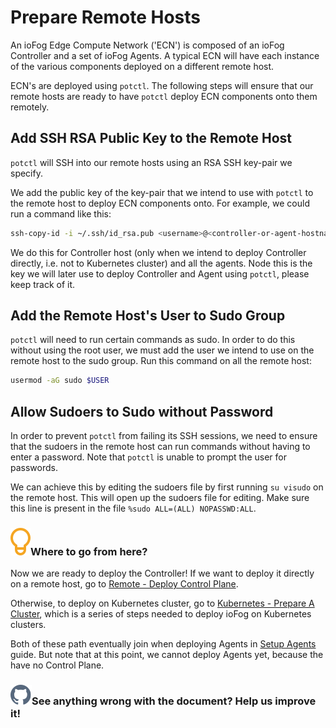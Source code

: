 # Prepare Remote Hosts

An ioFog Edge Compute Network ('ECN') is composed of an ioFog Controller and a set of ioFog Agents. A typical ECN will have each instance of the various components deployed on a different remote host.

ECN's are deployed using `potctl`. The following steps will ensure that our remote hosts are ready to have `potctl` deploy ECN components onto them remotely.

## Add SSH RSA Public Key to the Remote Host

`potctl` will SSH into our remote hosts using an RSA SSH key-pair we specify.

We add the public key of the key-pair that we intend to use with `potctl` to the remote host to deploy ECN components onto. For example, we could run a command like this:

```bash
ssh-copy-id -i ~/.ssh/id_rsa.pub <username>@<controller-or-agent-hostname>
```

We do this for Controller host (only when we intend to deploy Controller directly, i.e. not to Kubernetes cluster) and all the agents. Node this is the key we will later use to deploy Controller and Agent using `potctl`, please keep track of it.

## Add the Remote Host's User to Sudo Group

`potctl` will need to run certain commands as sudo. In order to do this without using the root user, we must add the user we intend to use on the remote host to the sudo group. Run this command on all the remote host:

```bash
usermod -aG sudo $USER
```

## Allow Sudoers to Sudo without Password

In order to prevent `potctl` from failing its SSH sessions, we need to ensure that the sudoers in the remote host can run commands without having to enter a password. Note that `potctl` is unable to prompt the user for passwords.

We can achieve this by editing the sudoers file by first running `su visudo` on the remote host. This will open up the sudoers file for editing. Make sure this line is present in the file `%sudo ALL=(ALL) NOPASSWD:ALL`.

<aside class="notifications tip">
  <h3><img src="/static/images/icos/ico-tip.svg" alt=""/>Where to go from here?</h3>
  <p>Now we are ready to deploy the Controller! If we want to deploy it directly on a remote host, go to <a href="#/./ioFog_3.0/platfomr-deployment/remote-control-plane">Remote - Deploy Control Plane</a>.</p>
  
  <p>Otherwise, to deploy on Kubernetes cluster, go to <a href="#/./ioFog_3.0/platfomr-deployment/kubernetes-prepare-cluster">Kubernetes - Prepare A Cluster</a>, which is a series of steps needed to deploy ioFog on Kubernetes clusters.</p>
  
  <p>Both of these path eventually join when deploying Agents in <a href="#/./ioFog_3.0/platfomr-deployment/setup-your-agents">Setup Agents</a> guide. But note that at this point, we cannot deploy Agents yet, because the have no Control Plane.</p>
</aside>

<aside class="notifications contribute">
  <h3><img src="/static/images/icos/ico-github.svg" alt=""/>See anything wrong with the document? Help us improve it!</h3>
  <a href="https://github.com/eclipse-iofog/iofog.org/edit/develop/content/docs/3.0/platform-deployment/prepare-your-remote-hosts.md"
    target="_blank">
    
  </a>
</aside>
